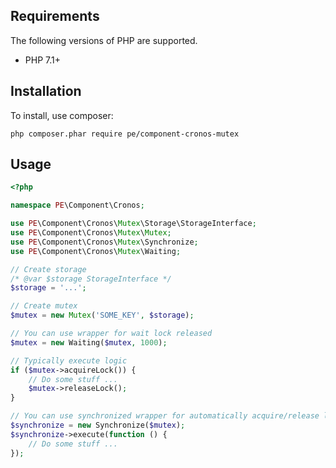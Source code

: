 ## Requirements

The following versions of PHP are supported.

* PHP 7.1+

## Installation

To install, use composer:

```
php composer.phar require pe/component-cronos-mutex
```

## Usage

```php
<?php

namespace PE\Component\Cronos;

use PE\Component\Cronos\Mutex\Storage\StorageInterface;
use PE\Component\Cronos\Mutex\Mutex;
use PE\Component\Cronos\Mutex\Synchronize;
use PE\Component\Cronos\Mutex\Waiting;

// Create storage
/* @var $storage StorageInterface */
$storage = '...';

// Create mutex
$mutex = new Mutex('SOME_KEY', $storage);

// You can use wrapper for wait lock released
$mutex = new Waiting($mutex, 1000);

// Typically execute logic
if ($mutex->acquireLock()) {
    // Do some stuff ...
    $mutex->releaseLock();
}

// You can use synchronized wrapper for automatically acquire/release lock
$synchronize = new Synchronize($mutex);
$synchronize->execute(function () {
    // Do some stuff ...
});
```
